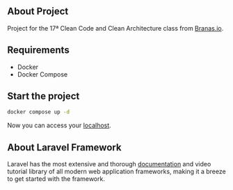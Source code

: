 ## About Project

Project for the 17ª Clean Code and Clean Architecture class from [Branas.io](https://branas.io).

## Requirements

- Docker
- Docker Compose

## Start the project

```bash
docker compose up -d
```

Now you can access your [localhost](http://localhost).

## About Laravel Framework

Laravel has the most extensive and thorough [documentation](https://laravel.com/docs) and video tutorial library of all modern web application frameworks, making it a breeze to get started with the framework.
